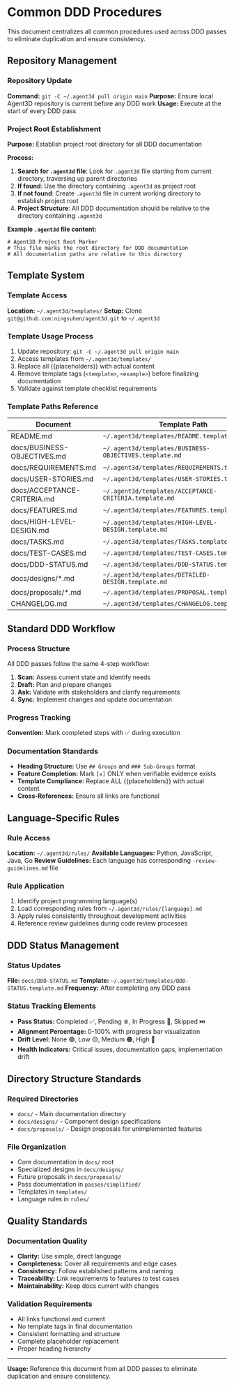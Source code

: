 # Common DDD Procedures

This document centralizes all common procedures used across DDD passes to eliminate duplication and ensure consistency.

## Repository Management

### Repository Update
**Command:** `git -C ~/.agent3d pull origin main`
**Purpose:** Ensure local Agent3D repository is current before any DDD work
**Usage:** Execute at the start of every DDD pass

### Project Root Establishment
**Purpose:** Establish project root directory for all DDD documentation

**Process:**
1. **Search for `.agent3d` file**: Look for `.agent3d` file starting from current directory, traversing up parent directories
2. **If found**: Use the directory containing `.agent3d` as project root
3. **If not found**: Create `.agent3d` file in current working directory to establish project root
4. **Project Structure**: All DDD documentation should be relative to the directory containing `.agent3d`

**Example `.agent3d` file content:**
```
# Agent3D Project Root Marker
# This file marks the root directory for DDD documentation
# All documentation paths are relative to this directory
```

## Template System

### Template Access
**Location:** `~/.agent3d/templates/`
**Setup:** Clone `git@github.com:ningsuhen/agent3d.git` to `~/.agent3d`

### Template Usage Process
1. Update repository: `git -C ~/.agent3d pull origin main`
2. Access templates from `~/.agent3d/templates/`
3. Replace all {{placeholders}} with actual content
4. Remove template tags (`<template>`, `<example>`) before finalizing documentation
5. Validate against template checklist requirements

### Template Paths Reference
| Document | Template Path |
|----------|---------------|
| README.md | `~/.agent3d/templates/README.template.md` |
| docs/BUSINESS-OBJECTIVES.md | `~/.agent3d/templates/BUSINESS-OBJECTIVES.template.md` |
| docs/REQUIREMENTS.md | `~/.agent3d/templates/REQUIREMENTS.template.md` |
| docs/USER-STORIES.md | `~/.agent3d/templates/USER-STORIES.template.md` |
| docs/ACCEPTANCE-CRITERIA.md | `~/.agent3d/templates/ACCEPTANCE-CRITERIA.template.md` |
| docs/FEATURES.md | `~/.agent3d/templates/FEATURES.template.md` |
| docs/HIGH-LEVEL-DESIGN.md | `~/.agent3d/templates/HIGH-LEVEL-DESIGN.template.md` |
| docs/TASKS.md | `~/.agent3d/templates/TASKS.template.md` |
| docs/TEST-CASES.md | `~/.agent3d/templates/TEST-CASES.template.md` |
| docs/DDD-STATUS.md | `~/.agent3d/templates/DDD-STATUS.template.md` |
| docs/designs/*.md | `~/.agent3d/templates/DETAILED-DESIGN.template.md` |
| docs/proposals/*.md | `~/.agent3d/templates/PROPOSAL.template.md` |
| CHANGELOG.md | `~/.agent3d/templates/CHANGELOG.template.md` |

## Standard DDD Workflow

### Process Structure
All DDD passes follow the same 4-step workflow:

1. **Scan:** Assess current state and identify needs
2. **Draft:** Plan and prepare changes
3. **Ask:** Validate with stakeholders and clarify requirements
4. **Sync:** Implement changes and update documentation

### Progress Tracking
**Convention:** Mark completed steps with ✅ during execution

### Documentation Standards
- **Heading Structure:** Use `## Groups` and `### Sub-Groups` format
- **Feature Completion:** Mark `[x]` ONLY when verifiable evidence exists
- **Template Compliance:** Replace ALL {{placeholders}} with actual content
- **Cross-References:** Ensure all links are functional

## Language-Specific Rules

### Rule Access
**Location:** `~/.agent3d/rules/`
**Available Languages:** Python, JavaScript, Java, Go
**Review Guidelines:** Each language has corresponding `-review-guidelines.md` file

### Rule Application
1. Identify project programming language(s)
2. Load corresponding rules from `~/.agent3d/rules/[language].md`
3. Apply rules consistently throughout development activities
4. Reference review guidelines during code review processes

## DDD Status Management

### Status Updates
**File:** `docs/DDD-STATUS.md`
**Template:** `~/.agent3d/templates/DDD-STATUS.template.md`
**Frequency:** After completing any DDD pass

### Status Tracking Elements
- **Pass Status:** Completed ✅, Pending ⏸️, In Progress 🔄, Skipped ⏭️
- **Alignment Percentage:** 0-100% with progress bar visualization
- **Drift Level:** None 🟢, Low 🟡, Medium 🟠, High 🔴
- **Health Indicators:** Critical issues, documentation gaps, implementation drift

## Directory Structure Standards

### Required Directories
- `docs/` - Main documentation directory
- `docs/designs/` - Component design specifications
- `docs/proposals/` - Design proposals for unimplemented features

### File Organization
- Core documentation in `docs/` root
- Specialized designs in `docs/designs/`
- Future proposals in `docs/proposals/`
- Pass documentation in `passes/simplified/`
- Templates in `templates/`
- Language rules in `rules/`

## Quality Standards

### Documentation Quality
- **Clarity:** Use simple, direct language
- **Completeness:** Cover all requirements and edge cases
- **Consistency:** Follow established patterns and naming
- **Traceability:** Link requirements to features to test cases
- **Maintainability:** Keep docs current with changes

### Validation Requirements
- All links functional and current
- No template tags in final documentation
- Consistent formatting and structure
- Complete placeholder replacement
- Proper heading hierarchy

---

**Usage:** Reference this document from all DDD passes to eliminate duplication and ensure consistency.

